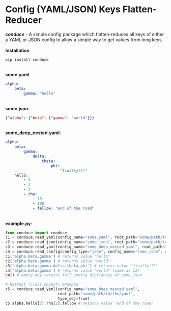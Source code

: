 # Config (YAML/JSON) Keys Flatten-Reducer
<i><b>conduce</b></i> - A simple config package which flatten-reduces all keys of either a YAML or JSON config
to allow a simple way to get values from long keys.
<br><br>
<b>Installation</b><br>
````commandline
pip install conduce
````
<br><b>some.yaml</b>
````yaml 
alpha:
    beta:
        gamma: "hello"
```` 
<br><b>some.json</b>:<br>
````json 
{"alpha": {"beta": {"gamma": "world"}}}
```` 
<br><b>some_deep_nested.yaml</b>:<br>
````yaml 
alpha:
    beta:
        gamma:
            delta:
                theta:
                    phi:
                        "finally!!!"
    hello:
        - 1
        - 2
        - 3
        - rho:
            - 10
            - 100
            - fellow: "end of the road"
```` 
<br><b>example.py</b>: <br>
````python 
from conduce import conduce
c1 = conduce.read_yaml(config_name="some.yaml", root_path="some/path/to/the/yaml")
c2 = conduce.read_json(config_name="some.json", root_path="some/path/to/the/json")
c3 = conduce.read_yaml(config_name="some_deep_nested.yaml", root_path="some/path/to/the/yaml")
c4 = conduce.read_config(config_type="json", config_name="some.json", root_path="some/path/to/the/yaml")
c1('alpha.beta.gamma') # returns value "hello"
c2('alpha.beta.gamma') # returns value "world"
c3('alpha.beta.gamma.delta.theta.phi') # returns value "finally!!!"
c4('alpha.beta.gamma') # returns value "world" (same as c2)
c4() # empty key returns full config dictionary of some.json

# NStruct (class object) example
c5 = conduce.read_yaml(config_name="some_deep_nested.yaml", 
                       root_path="some/path/to/the/yaml",
                       type_obj=True)
c5.alpha.hello[3].rho[2].fellow # returns value "end of the road"
```` 
